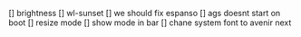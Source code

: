 [] brightness
[] wl-sunset
[] we should fix espanso
[] ags doesnt start on boot
[] resize mode
[] show mode in bar
[] chane system font to avenir next

